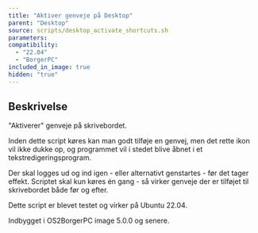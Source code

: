 ```yaml
---
title: "Aktiver genveje på Desktop"
parent: "Desktop"
source: scripts/desktop_activate_shortcuts.sh
parameters:
compatibility:  
  - "22.04"
  - "BorgerPC"
included_in_image: true
hidden: "true"
---
```


## Beskrivelse
"Aktiverer" genveje på skrivebordet.

Inden dette script køres kan man godt tilføje en genvej, men det rette ikon vil ikke dukke op, og programmet vil i stedet blive åbnet i et tekstredigeringsprogram.

Der skal logges ud og ind igen - eller alternativt genstartes - før det tager effekt.
Scriptet skal kun køres én gang - så virker genveje der er tilføjet til skrivebordet både før og efter.

Dette script er blevet testet og virker på Ubuntu 22.04.

Indbygget i OS2BorgerPC image 5.0.0 og senere. 